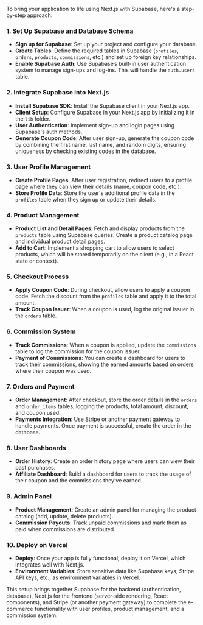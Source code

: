 To bring your application to life using Next.js with Supabase, here's a step-by-step approach:

### 1. **Set Up Supabase and Database Schema**
   - **Sign up for Supabase**: Set up your project and configure your database.
   - **Create Tables**: Define the required tables in Supabase (`profiles`, `orders`, `products`, `commissions`, etc.) and set up foreign key relationships.
   - **Enable Supabase Auth**: Use Supabase’s built-in user authentication system to manage sign-ups and log-ins. This will handle the `auth.users` table.

### 2. **Integrate Supabase into Next.js**
   - **Install Supabase SDK**: Install the Supabase client in your Next.js app.
   - **Client Setup**: Configure Supabase in your Next.js app by initializing it in the `lib` folder.
   - **User Authentication**: Implement sign-up and login pages using Supabase's auth methods.
   - **Generate Coupon Code**: After user sign-up, generate the coupon code by combining the first name, last name, and random digits, ensuring uniqueness by checking existing codes in the database.
   
### 3. **User Profile Management**
   - **Create Profile Pages**: After user registration, redirect users to a profile page where they can view their details (name, coupon code, etc.).
   - **Store Profile Data**: Store the user's additional profile data in the `profiles` table when they sign up or update their details.

### 4. **Product Management**
   - **Product List and Detail Pages**: Fetch and display products from the `products` table using Supabase queries. Create a product catalog page and individual product detail pages.
   - **Add to Cart**: Implement a shopping cart to allow users to select products, which will be stored temporarily on the client (e.g., in a React state or context).
   
### 5. **Checkout Process**
   - **Apply Coupon Code**: During checkout, allow users to apply a coupon code. Fetch the discount from the `profiles` table and apply it to the total amount.
   - **Track Coupon Issuer**: When a coupon is used, log the original issuer in the `orders` table.

### 6. **Commission System**
   - **Track Commissions**: When a coupon is applied, update the `commissions` table to log the commission for the coupon issuer.
   - **Payment of Commissions**: You can create a dashboard for users to track their commissions, showing the earned amounts based on orders where their coupon was used.

### 7. **Orders and Payment**
   - **Order Management**: After checkout, store the order details in the `orders` and `order_items` tables, logging the products, total amount, discount, and coupon used.
   - **Payments Integration**: Use Stripe or another payment gateway to handle payments. Once payment is successful, create the order in the database.

### 8. **User Dashboards**
   - **Order History**: Create an order history page where users can view their past purchases.
   - **Affiliate Dashboard**: Build a dashboard for users to track the usage of their coupon and the commissions they’ve earned.

### 9. **Admin Panel**
   - **Product Management**: Create an admin panel for managing the product catalog (add, update, delete products).
   - **Commission Payouts**: Track unpaid commissions and mark them as paid when commissions are distributed.

### 10. **Deploy on Vercel**
   - **Deploy**: Once your app is fully functional, deploy it on Vercel, which integrates well with Next.js.
   - **Environment Variables**: Store sensitive data like Supabase keys, Stripe API keys, etc., as environment variables in Vercel.

This setup brings together Supabase for the backend (authentication, database), Next.js for the frontend (server-side rendering, React components), and Stripe (or another payment gateway) to complete the e-commerce functionality with user profiles, product management, and a commission system.